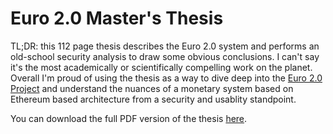 # Euro 2.0 Master's Thesis

TL;DR: this 112 page thesis describes the Euro 2.0 system and performs an old-school security analysis to draw some obvious conclusions. I can't say it's the most academically or scientifically compelling work on the planet. Overall I'm proud of using the thesis as a way to dive deep into the [Euro 2.0 Project](https://github.com/cryptofiat) and understand the nuances of a monetary system based on Ethereum based architecture from a security and usablity standpoint.

You can download the full PDF version of the thesis [here](https://github.com/craastad/euro2-masters-thesis/raw/master/2017-05-19-thesis.pdf).
